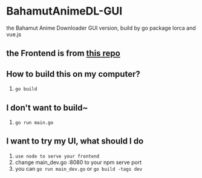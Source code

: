 # BahamutAnimeDL-GUI
the Bahamut Anime Downloader GUI version, build by go package lorca and vue.js
## the Frontend is from [this repo](https://github.com/txya900619/BahamutAnimeDL-frontend)
## How to build this on my computer?
1. `go build`
## I don't want to build~
1. `go run main.go`
## I want to try my UI, what should I do
1. `use node to serve your frontend`
2. change main_dev.go :8080 to your npm serve port
3. you can `go run main_dev.go` or `go build -tags dev`

